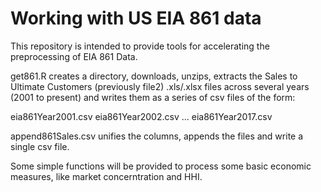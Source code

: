 # Working with US EIA 861 data

This repository is intended to provide tools for accelerating the preprocessing of EIA 861 Data.

get861.R creates a directory, downloads, unzips, extracts the Sales to Ultimate Customers (previously file2) .xls/.xlsx files across several years (2001 to present) and writes them as a series of csv files of the form:

eia861Year2001.csv
eia861Year2002.csv
...
eia861Year2017.csv

append861Sales.csv unifies the columns, appends the files and write a single csv file. 

Some simple functions will be provided to process some basic economic measures, like market concerntration and HHI.
